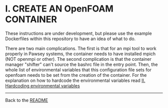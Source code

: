 # I. CREATE AN OpenFOAM CONTAINER

These instructions are under development, but please use the example Dockerfiles within this repository to have an idea of what to do.

There are two main complications. The first is that for an mpi tool to work properly in Pawsey systems, the container needs to have installed mpich (NOT openmpi or other). The second complication is that the container manager "shifter" can't source the bashrc file in the entry point. Then, the whole list of environmental variables that this configuration file sets for openfoam needs to be set from the creation of the container. For the explanation on how to hardcode the environmental variables read [II. Hardcoding environmental variables](./Documentation/ContainerCreation/II.HARDCODING_ENVIRONMENTAL_VARIABLES.md)

---
Back to the [README](../../README.md)
